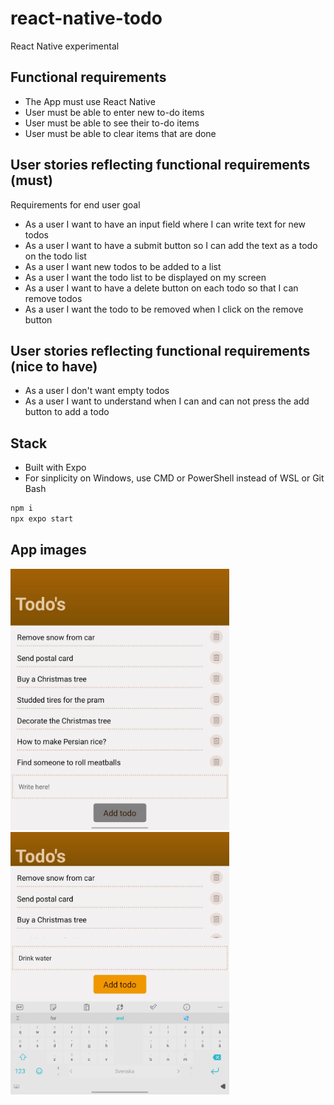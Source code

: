 # react-native-todo

React Native experimental

## Functional requirements

- The App must use React Native
- User must be able to enter new to-do items
- User must be able to see their to-do items
- User must be able to clear items that are done

## User stories reflecting functional requirements (must)

Requirements for end user goal

- As a user I want to have an input field where I can write text for new todos
- As a user I want to have a submit button so I can add the text as a todo on the todo list
- As a user I want new todos to be added to a list
- As a user I want the todo list to be displayed on my screen
- As a user I want to have a delete button on each todo so that I can remove todos
- As a user I want the todo to be removed when I click on the remove button

## User stories reflecting functional requirements (nice to have)

- As a user I don't want empty todos
- As a user I want to understand when I can and can not press the add button to add a todo

## Stack

- Built with Expo
- For sinplicity on Windows, use CMD or PowerShell instead of WSL or Git Bash

```cmd
npm i
npx expo start
```

## App images

<img src="Screenshot%201.jpg" alt="Screenshot of todo list" width="350"/>
<img src="Screenshot%202.jpg" alt="Screenshot of focused input field" width="350"/>
